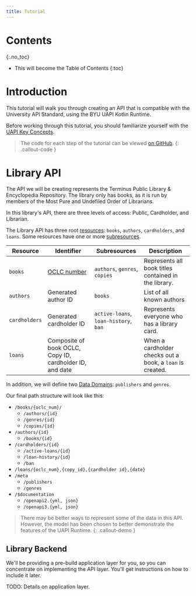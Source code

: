 ```yaml
---
title: Tutorial
---
```


# Contents
{:.no_toc}

* This will become the Table of Contents
{:toc}

# Introduction

This tutorial will walk you through creating an API that is compatible with the University API Standard, using the
BYU UAPI Kotlin Runtime.

Before working through this tutorial, you should familiarize yourself with the [UAPI Key Concepts](../_reference/key-concepts.md).

> The code for each step of the tutorial can be viewed 
> [on GitHub](https://github.com/byu-oit/kotlin-uapi/tree/master/examples/library/tutorial-steps).
{: .callout-code }

# Library API

The API we will be creating represents the Terminus Public Library & Encyclopedia Repository. 
The library only has books, as it is run by members of the Most Pure and Undefiled Order of Librarians.

In this library's API, there are three levels of access: Public, Cardholder, and Librarian.

The Library API has three root [resources](../_reference/key-concepts.md#resource): `books`, `authors`, `cardholders`, and `loans`. 
Some resources have one or more [subresources](../_reference/key-concepts.md#subresource).

Resource | Identifier | Subresources | Description
---------|------------|--------------|-------------
`books`  | [OCLC number](https://en.wikipedia.org/wiki/OCLC#Identifiers_and_linked_data) | `authors`, `genres`, `copies` | Represents all book titles contained in the library.
`authors` | Generated author ID | `books` | List of all known authors
`cardholders` | Generated cardholder ID | `active-loans`, `loan-history`, `ban` | Represents everyone who has a library card.
`loans` | Composite of book OCLC, Copy ID, cardholder ID, and date | | When a cardholder checks out a book, a `loan` is created.

In addition, we will define two [Data Domains](../_reference/key-concepts.md#data-domains): `publishers` and `genres`.

Our final path structure will look like this:

* `/books/{oclc_num}/`
    * `/authors/{id}`
    * `/genres/{id}`
    * `/copies/{id}`
* `/authors/{id}`
    * `/books/{id}`
* `/cardholders/{id}`
    * `/active-loans/{id}`
    * `/loan-history/{id}`
    * `/ban`
* `/loans/{oclc_num},{copy_id},{cardholder id},{date}`
* `/meta`
    * `/publishers`
    * `/genres`
* `/$documentation`
    * `/openapi2.{yml, json}`
    * `/openapi3.{yml, json}`

> There may be better ways to represent some of the data in this API. However, the model has been chosen to better demonstrate
> the features of the UAPI Runtime.
{: .callout-demo }

## Library Backend

We'll be providing a pre-build application layer for you, so you can concentrate on implementing the API layer. You'll get
instructions on how to include it later.

TODO: Details on application layer.
